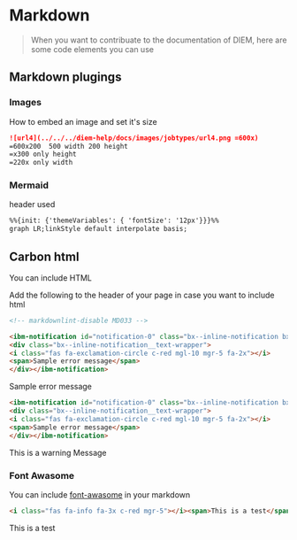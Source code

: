 <!-- markdownlint-disable MD033 -->
# Markdown

> When you want to contribuate to the documentation of DIEM, here are some code elements you can use

## Markdown plugings

### Images

How to embed an image and set it's size

``` markdown
![url4](../../../diem-help/docs/images/jobtypes/url4.png =600x)
=600x200  500 width 200 height
=x300 only height
=220x only width
```

### Mermaid

header used

```html
%%{init: {'themeVariables': { 'fontSize': '12px'}}}%%
graph LR;linkStyle default interpolate basis;
```

## Carbon html

You can include HTML

Add the following to the header of your page in case you want to include html

``` markdown
<!-- markdownlint-disable MD033 -->
```

``` html
<ibm-notification id="notification-0" class="bx--inline-notification bx--inline-notification--error" role="alert">
<div class="bx--inline-notification__text-wrapper">
<i class="fas fa-exclamation-circle c-red mgl-10 mgr-5 fa-2x"></i>
<span>Sample error message</span>
</div></ibm-notification>
```

<ibm-notification id="notification-0" class="bx--inline-notification bx--inline-notification--error" role="alert">
<div class="bx--inline-notification__text-wrapper">
<i class="fas fa-exclamation-circle c-red mgl-10 mgr-5 fa-2x"></i>
<span>Sample error message</span>
</div></ibm-notification>

``` html
<ibm-notification id="notification-0" class="bx--inline-notification bx--inline-notification--error" role="alert">
<div class="bx--inline-notification__text-wrapper">
<i class="fas fa-exclamation-circle c-red mgl-10 mgr-5 fa-2x"></i>
<span>Sample error message</span>
</div></ibm-notification>
```

<ibm-notification id="notification-0" class="bx--inline-notification bx--inline-notification--warning" role="alert">
<div class="bx--inline-notification__text-wrapper">
<i class="fas fa-exclamation-circle c-yellow mgl-10 mgr-5 fa-2x"></i>
<span>This is a warning Message</span>
</div></ibm-notification>

### Font Awasome

You can include [font-awasome](https://fontawesome.com/) in your markdown

```html
<i class="fas fa-info fa-3x c-red mgr-5"></i><span>This is a test</span>
```

<i class="fas fa-info fa-3x c-red mgr-5"></i><span>This is a test</span>

